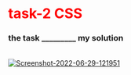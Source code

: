 <h1 style="color:red">task-2 CSS  </h1>
<h3>the task 
_________ my solution  </h3>
<br>
<a href="https://ibb.co/DzHzmch"><img src="https://i.ibb.co/vV6Vfyp/Screenshot-2022-06-29-121951.png" alt="Screenshot-2022-06-29-121951" border="0"></a>
